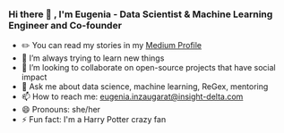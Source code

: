 ### Hi there 👋 , I'm Eugenia - Data Scientist & Machine Learning Engineer and Co-founder 

- ✏️ You can read my stories in my [Medium Profile](https://medium.com/@eugeniainzaugarat)
- 🌱 I’m always trying to learn new things
- 👯 I’m looking to collaborate on open-source projects that have social impact
- 💬 Ask me about data science, machine learning, ReGex, mentoring 
- 📫 How to reach me: eugenia.inzaugarat@insight-delta.com
- 😄 Pronouns: she/her
- ⚡ Fun fact: I'm a Harry Potter crazy fan
